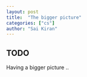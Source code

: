 ```yaml
---
layout: post
title:  "The bigger picture"
categories: ["cs"]
author: "Sai Kiran"
---
```


## TODO
Having a bigger picture ..
